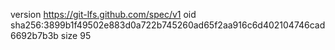 version https://git-lfs.github.com/spec/v1
oid sha256:3899b1f49502e883d0a722b745260ad65f2aa916c6d402104746cad6692b7b3b
size 95
